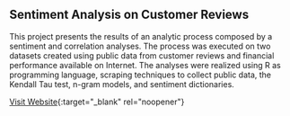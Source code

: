 ## Sentiment Analysis on Customer Reviews

This project presents the results of an analytic process composed by a sentiment and correlation analyses. The process was executed on two datasets created using public data from customer reviews and financial performance available on Internet. The analyses were realized using R as programming language, scraping techniques to collect public data, the Kendall Tau test, n-gram models, and sentiment dictionaries.

[Visit Website](https://saulventura.github.io/Sentiment-Analysis/){:target="_blank" rel="noopener"}
